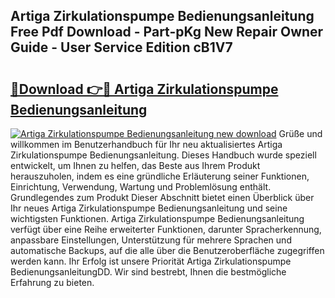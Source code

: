 ## Artiga Zirkulationspumpe Bedienungsanleitung Free Pdf Download - Part-pKg New Repair Owner Guide - User Service Edition cB1V7

# <h2><a href="http://df5u7qg.blite.top/?on=Artiga+Zirkulationspumpe+Bedienungsanleitung">🔗Download 👉🔴 Artiga Zirkulationspumpe Bedienungsanleitung</a></h2>

[![Artiga Zirkulationspumpe Bedienungsanleitung new download](https://i.imgur.com/lujVjoI.png)](http://df5u7qg.blite.top/?on=Artiga+Zirkulationspumpe+Bedienungsanleitung)
Grüße und willkommen im Benutzerhandbuch für Ihr neu aktualisiertes Artiga Zirkulationspumpe Bedienungsanleitung. Dieses Handbuch wurde speziell entwickelt, um Ihnen zu helfen, das Beste aus Ihrem Produkt herauszuholen, indem es eine gründliche Erläuterung seiner Funktionen, Einrichtung, Verwendung, Wartung und Problemlösung enthält. Grundlegendes zum Produkt Dieser Abschnitt bietet einen Überblick über Ihr neues Artiga Zirkulationspumpe Bedienungsanleitung und seine wichtigsten Funktionen. Artiga Zirkulationspumpe Bedienungsanleitung verfügt über eine Reihe erweiterter Funktionen, darunter Spracherkennung, anpassbare Einstellungen, Unterstützung für mehrere Sprachen und automatische Backups, auf die alle über die Benutzeroberfläche zugegriffen werden kann. Ihr Erfolg ist unsere Priorität Artiga Zirkulationspumpe BedienungsanleitungDD. Wir sind bestrebt, Ihnen die bestmögliche Erfahrung zu bieten.
